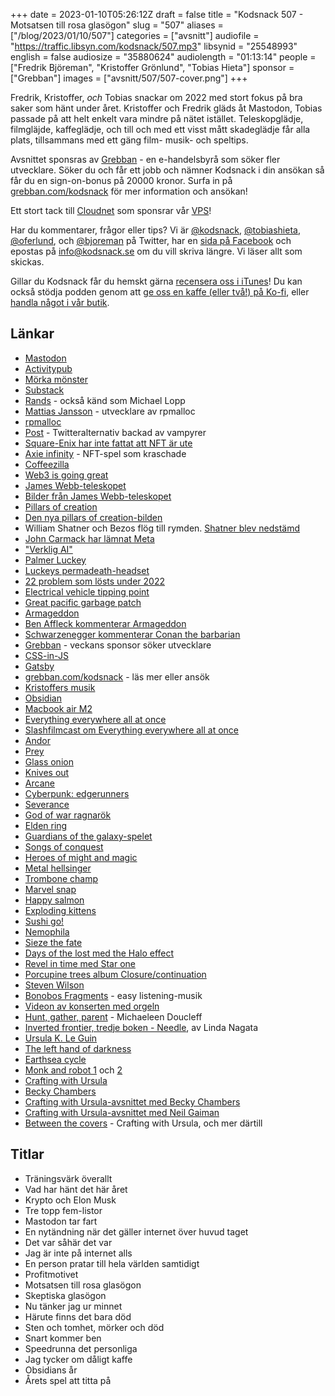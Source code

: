 +++
date = 2023-01-10T05:26:12Z
draft = false
title = "Kodsnack 507 - Motsatsen till rosa glasögon"
slug = "507"
aliases = ["/blog/2023/01/10/507"]
categories = ["avsnitt"]
audiofile = "https://traffic.libsyn.com/kodsnack/507.mp3"
libsynid = "25548993"
english = false
audiosize = "35880624"
audiolength = "01:13:14"
people = ["Fredrik Björeman", "Kristoffer Grönlund", "Tobias Hieta"]
sponsor = ["Grebban"]
images = ["avsnitt/507/507-cover.png"]
+++

Fredrik, Kristoffer, *och* Tobias snackar om 2022 med stort fokus på bra saker som hänt under året. Kristoffer och Fredrik gläds åt Mastodon, Tobias passade på att helt enkelt vara mindre på nätet istället. Teleskopglädje, filmgläjde, kaffeglädje, och till och med ett visst mått skadeglädje får alla plats, tillsammans med ett gäng film- musik- och speltips.

Avsnittet sponsras av [Grebban](https://www.grebban.com/kodsnack) - en e-handelsbyrå som söker fler utvecklare. Söker du och får ett jobb och nämner Kodsnack i din ansökan så får du en sign-on-bonus på 20000 kronor. Surfa in på [grebban.com/kodsnack](https://www.grebban.com/kodsnack) för mer information och ansökan!

Ett stort tack till [Cloudnet](https://www.cloudnet.se) som sponsrar vår [VPS](https://en.wikipedia.org/wiki/Virtual_private_server)!

Har du kommentarer, frågor eller tips? Vi är [@kodsnack](https://www.twitter.com/kodsnack), [@tobiashieta](https://www.twitter.com/tobiashieta), [@oferlund](https://www.twitter.com/oferlund), och [@bjoreman](https://www.twitter.com/bjoreman) på Twitter, har en [sida på Facebook](https://www.facebook.com/kodsnack) och epostas på [info@kodsnack.se](mailto:info@kodsnack.se) om du vill skriva längre. Vi läser allt som skickas.

Gillar du Kodsnack får du hemskt gärna [recensera oss i iTunes](https://itunes.apple.com/se/podcast/kodsnack/id561631498?l=en)! Du kan också stödja podden genom att <a href="https://ko-fi.com/kodsnack" rel="payment">ge oss en kaffe (eller två!) på Ko-fi</a>, eller [handla något i vår butik](https://shop.spreadshirt.se/kodsnack/).

## Länkar ##
* [Mastodon](https://en.wikipedia.org/wiki/Mastodon_%28social_network%29)
* [Activitypub](https://en.wikipedia.org/wiki/ActivityPub)
* [Mörka mönster](https://en.wikipedia.org/wiki/Dark_pattern)
* [Substack](https://en.wikipedia.org/wiki/Substack)
* [Rands](https://en.wikipedia.org/wiki/Rands) - också känd som Michael Lopp
* [Mattias Jansson](https://github.com/mjansson) - utvecklare av rpmalloc
* [rpmalloc](https://github.com/mjansson/rpmalloc)
* [Post](https://techcrunch.com/2022/11/28/post-news-twitter-alternative-a16z/) - Twitteralternativ backad av vampyrer
* [Square-Enix har inte fattat att NFT är ute](https://clutchpoints.com/square-enix-doubles-down-nft-projects)
* [Axie infinity](https://en.wikipedia.org/wiki/Axie_Infinity) - NFT-spel som kraschade
* [Coffeezilla](https://www.youtube.com/@Coffeezilla)
* [Web3 is going great](https://web3isgoinggreat.com/)
* [James Webb-teleskopet](https://en.wikipedia.org/wiki/James_Webb_Space_Telescope)
* [Bilder från James Webb-teleskopet](https://www.flickr.com/photos/nasawebbtelescope/albums/72177720301006030)
* [Pillars of creation](https://en.wikipedia.org/wiki/Pillars_of_Creation#/media/File:Eagle_nebula_pillars.jpg)
* [Den nya pillars of creation-bilden](https://webbtelescope.org/contents/media/images/01GK2KKTR81SGYF24YBGYG7TAP)
* William Shatner och Bezos flög till rymden. [Shatner blev nedstämd](https://variety.com/2022/tv/news/william-shatner-space-boldly-go-excerpt-1235395113/)
* [John Carmack har lämnat Meta](https://kotaku.com/john-carmack-quit-meta-facebook-vr-oculus-rift-doom-1849912694)
* ["Verklig AI"](https://en.wikipedia.org/wiki/Artificial_general_intelligence)
* [Palmer Luckey](https://en.wikipedia.org/wiki/Palmer_Luckey)
* [Luckeys permadeath-headset](https://www.roadtovr.com/palmer-luckey-sword-art-online-headset-can-kill-user-real-life/)
* [22 problem som lösts under 2022](https://www.youtube.com/watch?v=c3dDagZMALQ)
* [Electrical vehicle tipping point](https://cleanenergy.org/blog/the-electric-vehicle-tipping-point-has-arrived/)
* [Great pacific garbage patch](https://en.wikipedia.org/wiki/Great_Pacific_garbage_patch)
* [Armageddon](https://en.wikipedia.org/wiki/Armageddon_%281998_film%29)
* [Ben Affleck kommenterar Armageddon](https://www.youtube.com/watch?v=-ahtp0sjA5U)
* [Schwarzenegger kommenterar Conan the barbarian](https://www.youtube.com/watch?v=RSDgmvBfEok)
* [Grebban](https://www.grebban.com/kodsnack) - veckans sponsor söker utvecklare
* [CSS-in-JS](https://en.wikipedia.org/wiki/CSS-in-JS)
* [Gatsby](https://en.wikipedia.org/wiki/Gatsby_%28JavaScript_framework%29)
* [grebban.com/kodsnack](https://www.grebban.com/kodsnack) - läs mer eller ansök
* [Kristoffers musik](https://oferlund.bandcamp.com/)
* [Obsidian](https://obsidian.md/)
* [Macbook air M2](https://bjoreman.com/thoughts/2022macbookair.html)
* [Everything everywhere all at once](https://en.wikipedia.org/wiki/Everything_Everywhere_All_at_Once)
* [Slashfilmcast om Everything everywhere all at once](https://overcast.fm/+PsCzBj_yQ)
* [Andor](https://en.wikipedia.org/wiki/Andor_%28TV_series%29)
* [Prey](https://en.wikipedia.org/wiki/Prey_%282022_film%29)
* [Glass onion](https://en.wikipedia.org/wiki/Glass_Onion:_A_Knives_Out_Mystery)
* [Knives out](https://en.wikipedia.org/wiki/Knives_Out)
* [Arcane](https://en.wikipedia.org/wiki/Arcane_%28TV_series%29)
* [Cyberpunk: edgerunners](https://en.wikipedia.org/wiki/Cyberpunk:_Edgerunners)
* [Severance](https://en.wikipedia.org/wiki/Severance_%28TV_series%29)
* [God of war ragnarök](https://en.wikipedia.org/wiki/God_of_War_Ragnar%C3%B6k)
* [Elden ring](https://en.wikipedia.org/wiki/Elden_Ring)
* [Guardians of the galaxy-spelet](https://en.wikipedia.org/wiki/Marvel%27s_Guardians_of_the_Galaxy)
* [Songs of conquest](https://en.wikipedia.org/wiki/Songs_of_Conquest)
* [Heroes of might and magic](https://en.wikipedia.org/wiki/Heroes_of_Might_and_Magic)
* [Metal hellsinger](https://www.youtube.com/watch?v=R2rrJTdAIq8)
* [Trombone champ](https://www.youtube.com/watch?v=NpQ8a3c7EAQ)
* [Marvel snap](https://en.wikipedia.org/wiki/Marvel_Snap)
* [Happy salmon](https://boardgamegeek.com/boardgame/194626/happy-salmon)
* [Exploding kittens](https://boardgamegeek.com/boardgame/172225/exploding-kittens)
* [Sushi go!](https://boardgamegeek.com/boardgame/133473/sushi-go)
* [Nemophila](https://en.wikipedia.org/wiki/Nemophila_%28band%29)
* [Sieze the fate](https://www.youtube.com/watch?v=4tpgLyckVYg)
* [Days of the lost med the Halo effect](https://metalshockfinland.com/2022/08/24/the-halo-effect-days-of-the-lost-hits-no-1-in-swedish-charts-phenomenal-chart-results-all-over-the-world/)
* [Revel in time med Star one](https://en.wikipedia.org/wiki/Revel_in_Time)
* [Porcupine trees album Closure/continuation](https://porcupinetree.com/recordings/closure-continuation/)
* [Steven Wilson](https://en.wikipedia.org/wiki/Steven_Wilson)
* [Bonobos Fragments](https://en.wikipedia.org/wiki/Fragments_%28Bonobo_album%29) - easy listening-musik
* [Videon av konserten med orgeln](https://www.youtube.com/watch?v=xMEdqx3MdZA)
* [Hunt, gather, parent](https://michaeleendoucleff.com/) - Michaeleen Doucleff
* [Inverted frontier, tredje boken - Needle](https://www.goodreads.com/book/show/61128835-needle), av Linda Nagata
* [Ursula K. Le Guin](https://en.wikipedia.org/wiki/Ursula_K._Le_Guin)
* [The left hand of darkness](https://en.wikipedia.org/wiki/The_Left_Hand_of_Darkness)
* [Earthsea cycle](https://en.wikipedia.org/wiki/Earthsea)
* [Monk and robot 1](https://www.otherscribbles.com/#/a-psalm-for-the-wild-built/) och [2](https://www.otherscribbles.com/#/a-prayer-for-the-crown-shy/)
* [Crafting with Ursula](https://tinhouse.com/th_podcast_cat/crafting-with-ursula/)
* [Becky Chambers](https://www.otherscribbles.com/about)
* [Crafting with Ursula-avsnittet med Becky Chambers](https://tinhouse.com/podcast/crafting-with-ursula-becky-chambers-creating-aliens-alien-cultures/)
* [Crafting with Ursula-avsnittet med Neil Gaiman](https://tinhouse.com/podcast/crafting-with-ursula-neil-gaiman-on-word-magic-the-power-of-telling-stories/)
* [Between the covers](https://tinhouse.com/podcasts/) - Crafting with Ursula, och mer därtill

## Titlar ##
* Träningsvärk överallt
* Vad har hänt det här året
* Krypto och Elon Musk
* Tre topp fem-listor
* Mastodon tar fart
* En nytändning när det gäller internet över huvud taget
* Det var såhär det var
* Jag är inte på internet alls
* En person pratar till hela världen samtidigt
* Profitmotivet
* Motsatsen till rosa glasögon
* Skeptiska glasögon
* Nu tänker jag ur minnet
* Härute finns det bara död
* Sten och tomhet, mörker och död
* Snart kommer ben
* Speedrunna det personliga
* Jag tycker om dåligt kaffe
* Obsidians år
* Årets spel att titta på